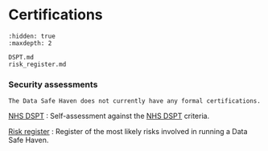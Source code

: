 # Certifications

```{toctree}
:hidden: true
:maxdepth: 2

DSPT.md
risk_register.md
```

### Security assessments

```{important}
The Data Safe Haven does not currently have any formal certifications.
```

<!-- We have run a [self-assessment](certifications/DSPT.md) against the [NHS DSPT](https://www.dsptoolkit.nhs.uk/) criteria.
We have also developed a [risk register](certifications/risk_register.md) of the most likely risks involved in running a Safe Haven. -->

[NHS DSPT](DSPT.md)
: Self-assessment against the [NHS DSPT](https://www.dsptoolkit.nhs.uk/) criteria.

[Risk register](risk_register.md)
: Register of the most likely risks involved in running a Data Safe Haven.
